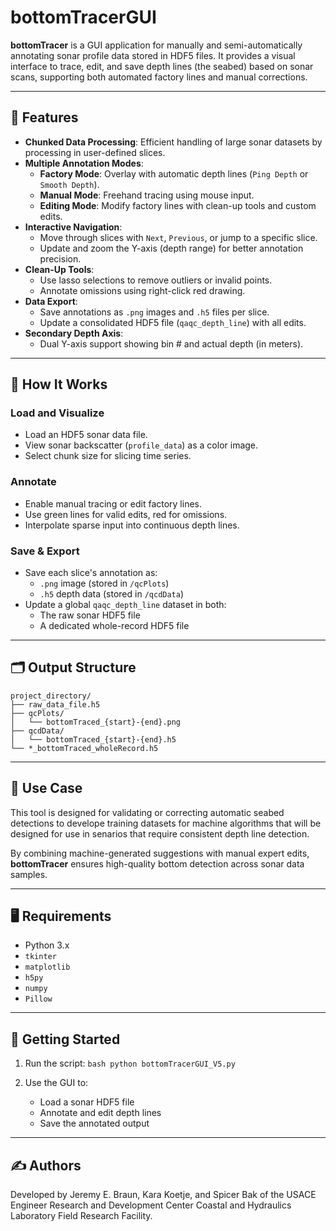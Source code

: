 # bottomTracerGUI

**bottomTracer** is a GUI application for manually and semi-automatically annotating sonar profile data stored in HDF5 files. It provides a visual interface to trace, edit, and save depth lines (the seabed) based on sonar scans, supporting both automated factory lines and manual corrections.

---

## 🔧 Features

- **Chunked Data Processing**: Efficient handling of large sonar datasets by processing in user-defined slices.
- **Multiple Annotation Modes**:
  - **Factory Mode**: Overlay with automatic depth lines (`Ping Depth` or `Smooth Depth`).
  - **Manual Mode**: Freehand tracing using mouse input.
  - **Editing Mode**: Modify factory lines with clean-up tools and custom edits.
- **Interactive Navigation**:
  - Move through slices with `Next`, `Previous`, or jump to a specific slice.
  - Update and zoom the Y-axis (depth range) for better annotation precision.
- **Clean-Up Tools**:
  - Use lasso selections to remove outliers or invalid points.
  - Annotate omissions using right-click red drawing.
- **Data Export**:
  - Save annotations as `.png` images and `.h5` files per slice.
  - Update a consolidated HDF5 file (`qaqc_depth_line`) with all edits.
- **Secondary Depth Axis**:
  - Dual Y-axis support showing bin # and actual depth (in meters).

---

## 🧠 How It Works

### Load and Visualize
- Load an HDF5 sonar data file.
- View sonar backscatter (`profile_data`) as a color image.
- Select chunk size for slicing time series.

### Annotate
- Enable manual tracing or edit factory lines.
- Use green lines for valid edits, red for omissions.
- Interpolate sparse input into continuous depth lines.

### Save & Export
- Save each slice's annotation as:
  - `.png` image (stored in `/qcPlots`)
  - `.h5` depth data (stored in `/qcdData`)
- Update a global `qaqc_depth_line` dataset in both:
  - The raw sonar HDF5 file
  - A dedicated whole-record HDF5 file

---

## 🗂 Output Structure

    project_directory/
    ├── raw_data_file.h5
    ├── qcPlots/
    │   └── bottomTraced_{start}-{end}.png
    ├── qcdData/
    │   └── bottomTraced_{start}-{end}.h5
    └── *_bottomTraced_wholeRecord.h5

---

## 🧪 Use Case

This tool is designed for validating or correcting automatic seabed detections to develope training datasets for machine algorithms that will be designed for use in senarios that require consistent depth line detection.

By combining machine-generated suggestions with manual expert edits, **bottomTracer** ensures high-quality bottom detection across sonar data samples.

---

## 🖥️ Requirements

- Python 3.x
- `tkinter`
- `matplotlib`
- `h5py`
- `numpy`
- `Pillow`

---

## 🚀 Getting Started

1. Run the script:
   `bash python bottomTracerGUI_V5.py`
  
2. Use the GUI to:
    - Load a sonar HDF5 file
    - Annotate and edit depth lines
    - Save the annotated output

---

## ✍️ Authors

Developed by Jeremy E. Braun, Kara Koetje, and Spicer Bak of the USACE Engineer Research and Development Center Coastal and Hydraulics Laboratory Field Research Facility.

